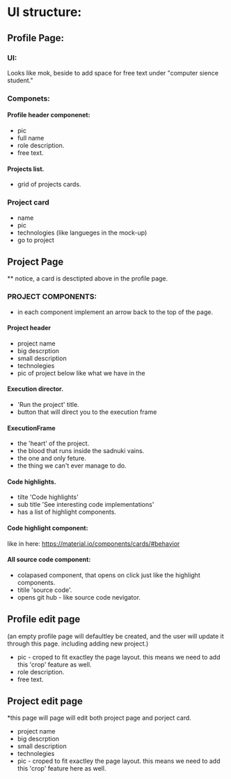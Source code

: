 # UI structure:

## Profile Page:
 ### UI:
 Looks like mok, beside to add space for free text under "computer sience student."
 ### Componets:
 #### Profile header componenet:
 * pic
 * full name
 * role description.
 * free text.
 #### Projects list.
 * grid of projects cards.

### Project card
* name
* pic
* technologies (like langueges in the mock-up)
* go to project





## Project Page
** notice, a card is desctipted above in the profile page.


### PROJECT COMPONENTS:
* in each component implement an arrow back to the top of  the page.
#### Project header
* project name
* big descrption
* small description
* technolegies
* pic of project below like what we have in the 
#### Execution director.
* 'Run the project' title.
* button that will direct you to the execution frame

#### ExecutionFrame
* the 'heart' of the project. 
* the blood that runs inside the sadnuki vains.
* the one and only feture.
* the thing we can't ever manage to do.
#### Code highlights.
* tilte 'Code highlights'
* sub title 'See interesting code implementations'
* has a list of highlight components.
#### Code highlight component:
like in here: https://material.io/components/cards/#behavior
#### All source code component:
* colapased component, that opens on click just like the highlight components.
* titile 'source code'.
* opens git hub - like source code nevigator.



## Profile edit page 
(an empty profile page will defaultley be created, and the user will update it through this page.
including adding new project.)
 * pic - croped to fit exactley the page layout.
 this means we need to add this 'crop' feature as well.
 * role description.
 * free text.

## Project edit page 
 *this page will page will edit both project page and porject card.
* project name
* big descrption
* small description
* technolegies
 * pic - croped to fit exactley the page layout.
 this means we need to add this 'crop' feature here as well.

 
 

